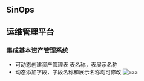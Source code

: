 ## SinOps  
## 运维管理平台


### 集成基本资产管理系统
- 可动态创建资产管理表  表名称，表展示名称
- 动态添加字段，字段名称和展示名称均可修改
![aaa](img_url)
